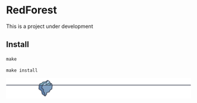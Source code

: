 # RedForest

This is a project under development

## Install

`make`

`make install`

![error displaying image -> media/footer.svg](media/footer.svg?raw=true "Title")

